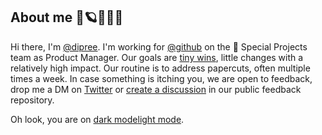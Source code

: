 ## About me 🌲🪐🌳🧙‍♂️

Hi there, I'm [@dipree](https://github.com/dipree). I'm working for [@github](https://github.com/github/) on the 🐳 Special Projects team as Product Manager. Our goals are [tiny wins](https://joelcalifa.com/blog/tiny-wins/), little changes with a relatively high impact. Our routine is to address papercuts, often multiple times a week. In case something is itching you, we are open to feedback, drop me a DM on [Twitter](https://twitter.com/derpixeldan) or [create a discussion](https://github.com/github/feedback/discussions) in our public feedback repository.

Oh look, you are on [dark mode](https://github.com/settings/appearance#gh-dark-mode-only)[light mode](https://github.com/settings/appearance#gh-light-mode-only).

